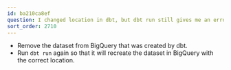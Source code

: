 ```yaml
---
id: ba210ca8ef
question: I changed location in dbt, but dbt run still gives me an error
sort_order: 2710
---
```


- Remove the dataset from BigQuery that was created by dbt.
- Run `dbt run` again so that it will recreate the dataset in BigQuery with the correct location.